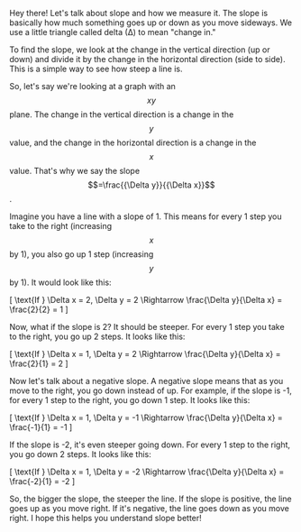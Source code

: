 Hey there! Let's talk about slope and how we measure it. The slope is basically how much something goes up or down as you move sideways. We use a little triangle called delta (∆) to mean "change in."

To find the slope, we look at the change in the vertical direction (up or down) and divide it by the change in the horizontal direction (side to side). This is a simple way to see how steep a line is.

So, let's say we're looking at a graph with an $$xy$$ plane. The change in the vertical direction is a change in the $$y$$ value, and the change in the horizontal direction is a change in the $$x$$ value. That's why we say the slope $$=\frac{{\Delta y}}{{\Delta x}}$$.

Imagine you have a line with a slope of 1. This means for every 1 step you take to the right (increasing $$x$$ by 1), you also go up 1 step (increasing $$y$$ by 1). It would look like this:

\[
\text{If } \Delta x = 2, \Delta y = 2 \Rightarrow \frac{\Delta y}{\Delta x} = \frac{2}{2} = 1
\]

Now, what if the slope is 2? It should be steeper. For every 1 step you take to the right, you go up 2 steps. It looks like this:

\[
\text{If } \Delta x = 1, \Delta y = 2 \Rightarrow \frac{\Delta y}{\Delta x} = \frac{2}{1} = 2
\]

Now let's talk about a negative slope. A negative slope means that as you move to the right, you go down instead of up. For example, if the slope is -1, for every 1 step to the right, you go down 1 step. It looks like this:

\[
\text{If } \Delta x = 1, \Delta y = -1 \Rightarrow \frac{\Delta y}{\Delta x} = \frac{-1}{1} = -1
\]

If the slope is -2, it's even steeper going down. For every 1 step to the right, you go down 2 steps. It looks like this:

\[
\text{If } \Delta x = 1, \Delta y = -2 \Rightarrow \frac{\Delta y}{\Delta x} = \frac{-2}{1} = -2
\]

So, the bigger the slope, the steeper the line. If the slope is positive, the line goes up as you move right. If it's negative, the line goes down as you move right. I hope this helps you understand slope better!